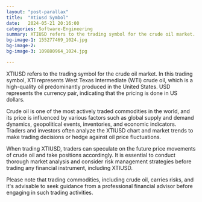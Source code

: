 ```yaml
---
layout: "post-parallax"
title:  "Xtiusd Symbol"
date:   2024-05-21 20:16:00
categories: Software-Engineering
summary: XTIUSD refers to the trading symbol for the crude oil market. In this trading symbol, XTI represents West Texas Intermediate (WTI) crude oil, which is a high-quality oil predominantly produced in the United States.
bg-image-1: 155277469_1024.jpg
bg-image-2: 
bg-image-3: 109880964_1024.jpg

---
```


XTIUSD refers to the trading symbol for the crude oil market. In this trading symbol, XTI represents West Texas Intermediate (WTI) crude oil, which is a high-quality oil predominantly produced in the United States. USD represents the currency pair, indicating that the pricing is done in US dollars.

Crude oil is one of the most actively traded commodities in the world, and its price is influenced by various factors such as global supply and demand dynamics, geopolitical events, inventories, and economic indicators. Traders and investors often analyze the XTIUSD chart and market trends to make trading decisions or hedge against oil price fluctuations.

When trading XTIUSD, traders can speculate on the future price movements of crude oil and take positions accordingly. It is essential to conduct thorough market analysis and consider risk management strategies before trading any financial instrument, including XTIUSD.

Please note that trading commodities, including crude oil, carries risks, and it's advisable to seek guidance from a professional financial advisor before engaging in such trading activities.